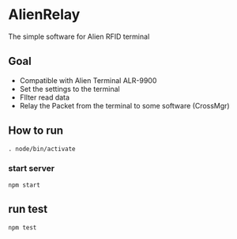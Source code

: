# AlienRelay
The simple software for Alien RFID terminal

## Goal
* Compatible with Alien Terminal ALR-9900
* Set the settings to the terminal
* FIlter read data
* Relay the Packet from the terminal to some software (CrossMgr)


## How to run

```
. node/bin/activate
```

### start server

```
npm start
```

## run test

```
npm test
```
